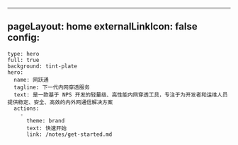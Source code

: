 ---
pageLayout: home
externalLinkIcon: false
config:
  -
    type: hero
    full: true
    background: tint-plate
    hero:
      name: 网跃通
      tagline: 下一代内网穿透服务
      text: 是一款基于 NPS 开发的轻量级、高性能内网穿透工具，专注于为开发者和运维人员提供稳定、安全、高效的内外网通信解决方案
      actions:
        -
          theme: brand
          text: 快速开始
          link: /notes/get-started.md